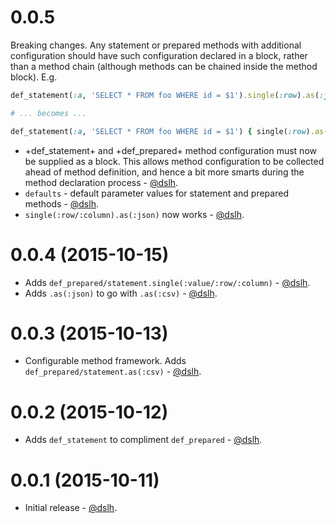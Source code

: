 0.0.5
=====
Breaking changes. Any statement or prepared methods with additional configuration
should have such configuration declared in a block, rather than a method chain
(although methods can be chained inside the method block). E.g.

```ruby
def_statement(:a, 'SELECT * FROM foo WHERE id = $1').single(:row).as(:json)

# ... becomes ...

def_statement(:a, 'SELECT * FROM foo WHERE id = $1') { single(:row).as(:json) }
```

* +def_statement+ and +def_prepared+ method configuration must now be supplied
  as a block. This allows method configuration to be collected ahead of
  method definition, and hence a bit more smarts during the method declaration
  process - [@dslh](https://github.com/dslh).
* `defaults` - default parameter values for statement and prepared methods - [@dslh](https://github.com/dslh).
* `single(:row/:column).as(:json)` now works - [@dslh](https://github.com/dslh).

0.0.4 (2015-10-15)
==================

* Adds `def_prepared/statement.single(:value/:row/:column)` - [@dslh](https://github.com/dslh).
* Adds `.as(:json)` to go with `.as(:csv)` - [@dslh](https://github.com/dslh).

0.0.3 (2015-10-13)
==================

* Configurable method framework. Adds `def_prepared/statement.as(:csv)` - [@dslh](https://github.com/dslh).

0.0.2 (2015-10-12)
==================

* Adds `def_statement` to compliment `def_prepared` - [@dslh](https://github.com/dslh).

0.0.1 (2015-10-11)
==================

* Initial release - [@dslh](https://github.com/dslh).
